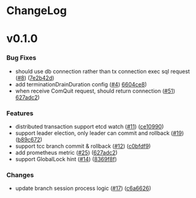 # ChangeLog

# v0.1.0

### Bug Fixes

* should use db connection rather than tx connection exec sql request ([#8](https://github.com/cectc/dbpack/pull/8)) ([7e2b42d](https://github.com/cectc/dbpack/commit/52d78cab0bc414d92a5c59230f2827c8332c2bde))
* add terminationDrainDuration config ([#4](https://github.com/cectc/dbpack/issues/4)) [6604ce8](https://github.com/cectc/dbpack/commit/5c607d48d1149218cff3988dcb00d83da571a561))
* when receive ComQuit request, should return connection ([#51](https://github.com/cectc/dbpack/pull/51)) [627adc2](https://github.com/cectc/dbpack/commit/e8f07086ccf76a7112f00512e3ed3f6e94aff410))

### Features

* distributed transaction support etcd watch ([#11](https://github.com/cectc/dbpack/pull/11)) ([ce10990](https://github.com/cectc/dbpack/commit/e9910501e32d23741f99f5fe9ece1077ba1b348c))
* support leader election, only leader can commit and rollback ([#19](https://github.com/cectc/dbpack/pull/19)) ([b89c672](https://github.com/cectc/dbpack/commit/d7ab60b6ed5547f1bc9a6c426e1fb9ee21d6f4f3))
* support tcc branch commit & rollback ([#12](https://github.com/cectc/dbpack/issues/12)) ([c0bfdf9](https://github.com/cectc/dbpack/commit/feab7aefe819bf3217363994c67515b887f8adb9))
* add prometheus metric ([#25](https://github.com/cectc/dbpack/issues/25)) ([627adc2](https://github.com/cectc/dbpack/commit/627adc2ced9da499e6b658f718b23417e7df9903))
* support GlobalLock hint ([#14](https://github.com/cectc/dbpack/issues/14)) ([8369f8f](https://github.com/cectc/dbpack/commit/5c7c96797539943ed75495d1cfa92f6094ff548e))

### Changes

* update branch session process logic ([#17](https://github.com/cectc/dbpack/pull/17)) ([c6a6626](https://github.com/cectc/dbpack/commit/06d624511c65a379e73dae91c2be4fb3785b9bf0))
